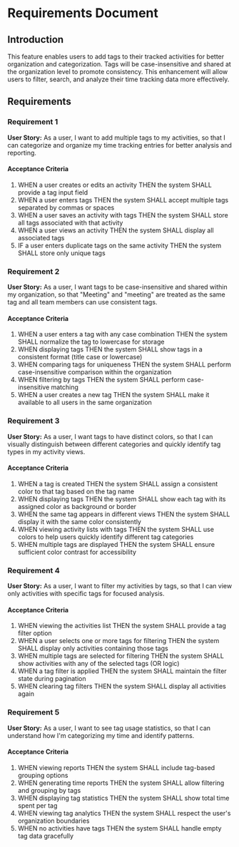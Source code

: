# Requirements Document

## Introduction

This feature enables users to add tags to their tracked activities for better organization and categorization. Tags will be case-insensitive and shared at the organization level to promote consistency. This enhancement will allow users to filter, search, and analyze their time tracking data more effectively.

## Requirements

### Requirement 1

**User Story:** As a user, I want to add multiple tags to my activities, so that I can categorize and organize my time tracking entries for better analysis and reporting.

#### Acceptance Criteria

1. WHEN a user creates or edits an activity THEN the system SHALL provide a tag input field
2. WHEN a user enters tags THEN the system SHALL accept multiple tags separated by commas or spaces
3. WHEN a user saves an activity with tags THEN the system SHALL store all tags associated with that activity
4. WHEN a user views an activity THEN the system SHALL display all associated tags
5. IF a user enters duplicate tags on the same activity THEN the system SHALL store only unique tags

### Requirement 2

**User Story:** As a user, I want tags to be case-insensitive and shared within my organization, so that "Meeting" and "meeting" are treated as the same tag and all team members can use consistent tags.

#### Acceptance Criteria

1. WHEN a user enters a tag with any case combination THEN the system SHALL normalize the tag to lowercase for storage
2. WHEN displaying tags THEN the system SHALL show tags in a consistent format (title case or lowercase)
3. WHEN comparing tags for uniqueness THEN the system SHALL perform case-insensitive comparison within the organization
4. WHEN filtering by tags THEN the system SHALL perform case-insensitive matching
5. WHEN a user creates a new tag THEN the system SHALL make it available to all users in the same organization


### Requirement 3

**User Story:** As a user, I want tags to have distinct colors, so that I can visually distinguish between different categories and quickly identify tag types in my activity views.

#### Acceptance Criteria

1. WHEN a tag is created THEN the system SHALL assign a consistent color to that tag based on the tag name
2. WHEN displaying tags THEN the system SHALL show each tag with its assigned color as background or border
3. WHEN the same tag appears in different views THEN the system SHALL display it with the same color consistently
4. WHEN viewing activity lists with tags THEN the system SHALL use colors to help users quickly identify different tag categories
5. WHEN multiple tags are displayed THEN the system SHALL ensure sufficient color contrast for accessibility

### Requirement 4

**User Story:** As a user, I want to filter my activities by tags, so that I can view only activities with specific tags for focused analysis.

#### Acceptance Criteria

1. WHEN viewing the activities list THEN the system SHALL provide a tag filter option
2. WHEN a user selects one or more tags for filtering THEN the system SHALL display only activities containing those tags
3. WHEN multiple tags are selected for filtering THEN the system SHALL show activities with any of the selected tags (OR logic)
4. WHEN a tag filter is applied THEN the system SHALL maintain the filter state during pagination
5. WHEN clearing tag filters THEN the system SHALL display all activities again

### Requirement 5

**User Story:** As a user, I want to see tag usage statistics, so that I can understand how I'm categorizing my time and identify patterns.

#### Acceptance Criteria

1. WHEN viewing reports THEN the system SHALL include tag-based grouping options
2. WHEN generating time reports THEN the system SHALL allow filtering and grouping by tags
3. WHEN displaying tag statistics THEN the system SHALL show total time spent per tag
4. WHEN viewing tag analytics THEN the system SHALL respect the user's organization boundaries
5. WHEN no activities have tags THEN the system SHALL handle empty tag data gracefully

